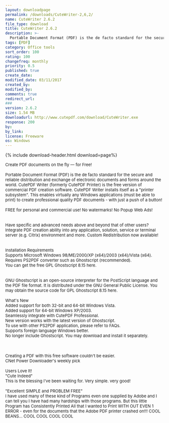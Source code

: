```yaml
---
layout: downloadpage
permalink: /downloads/CuteWriter-2,6,2/
name: CuteWriter 2.6.2
file_type: download
title: CuteWriter 2.6.2
description: >-
  Portable Document Format (PDF) is the de facto standard for the secure and reliable distribution and exchange of electronic documents and forms around the world.
tags: [PDF]
category: Office tools
sort_order: 100
rating: 100
changefreq: monthly
priority: 0.5
published: true
create_date: 
modified_date: 03/11/2017
created_by: 
modified_by: 
comments: true
redirect_url: 
### 
version: 2.6.2
size: 1.54 MB
downloadurl: http://www.cutepdf.com/download/CuteWriter.exe
response: 200
by: 
by_link: 
license: Freeware  
os: Windows
---
```


{% include download-header.html download=page%}

<p style="fix-download-text !important">
<p><font size="2">Create PDF documents on the fly — for Free! <br />
<br />
Portable Document Format (PDF) is the de facto standard for the secure and reliable distribution and exchange of electronic documents and forms around the world. CutePDF Writer (formerly CutePDF Printer) is the free version of commercial PDF creation software. CutePDF Writer installs itself as a "printer subsystem". This enables virtually any Windows applications (must be able to print) to create professional quality PDF documents - with just a push of a button! <br />
<br />
FREE for personal and commercial use! No watermarks! No Popup Web Ads! <br />
<br />
<br />
Have specific and advanced needs above and beyond that of other users? <br />
Integrate PDF creation ability into any application, solution, service or terminal server (e.g. Citrix) environment and more. Custom Redistribution now available! <br />
<br />
<br />
Installation Requirements <br />
Supports Microsoft Windows 98/ME/2000/XP (x64)/2003 (x64)/Vista (x64). <br />
Requires PS2PDF converter such as Ghostscript (recommended). <br />
You can get the free GPL Ghostscript 8.15 here. <br />
<br />
<br />
GNU Ghostscript is an open-source interpreter for the PostScript language and the PDF file format. It is distributed under the GNU General Public License. You may obtain the source code for GPL Ghostscript 8.15 here. <br />
<br />
What's New <br />
Added support for both 32-bit and 64-bit Windows Vista. <br />
Added support for 64-bit Windows XP/2003. <br />
Seamlessly integrate with CutePDF Professional. <br />
New version works with the latest version of Ghostscript. <br />
To use with other PS2PDF application, please refer to FAQs. <br />
Supports foreign language Windows better. <br />
No longer include Ghostscript. You may download and install it separately. <br />
<br />
<br />
<br />
Creating a PDF with this free software couldn't be easier. <br />
CNet Power Downloader's weekly pick <br />
<br />
Users Love It! <br />
"Cute Indeed" <br />
This is the blessing I've been waiting for. Very simple. very good! <br />
<br />
"Excellent SIMPLE and PROBLEM FREE" <br />
I have used many of these kind of Programs even one supplied by Adobe and I can tell you I have had many hardships with those programs. But this little Program has Consistently Printed All that I wanted to Print WITH OUT EVEN 1 ERROR - even for the documents that the Adobe PDF printer crashed on!!! COOL BEANS... COOL COOL COOL COOL </font></p></p>
